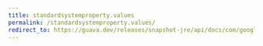 ```yaml
---
title: standardsystemproperty.values
permalink: /standardsystemproperty.values/
redirect_to: https://guava.dev/releases/snapshot-jre/api/docs/com/google/common/base/StandardSystemProperty.html#values--
---
```

